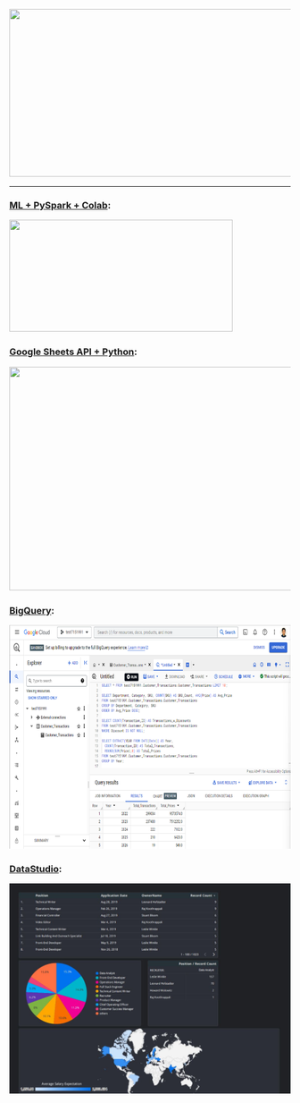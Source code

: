 <p align="center">
  <img width="750" height="300" src="https://miro.medium.com/max/1020/1*g_vS33KTfN8_9WtpkhO3BA.png">
</p>

---

### [ML + PySpark + Colab](https://github.com/ankur715/GCP/tree/master/colab/pyspark):
<p align="left">
  <img width="400" height="200" src="https://miro.medium.com/max/655/1*vmiz8BGm1Xp6QnUSQBVVRg.png">
</p>
  
### [Google Sheets API + Python](https://github.com/ankur715/GCP/tree/master/google_sheets_api):
<p align="left">
  <img width="800" height="400" src="https://i.ytimg.com/vi/cnPlKLEGR7E/maxresdefault.jpg">
</p>

### [BigQuery](https://github.com/ankur715/GCP/tree/master/bigquery):
<p align="left">
  <img width="1000" height="400" src="https://github.com/ankur715/GCP/blob/master/BigQuery/GCP_BigQuery.png">
</p>

### [DataStudio](https://github.com/ankur715/GCP/blob/master/datastudio/recruitement):
<p><img src="https://github.com/ankur715/GCP/blob/master/datastudio/recruitement/Recruitment_Dashboard.JPG"></p>

